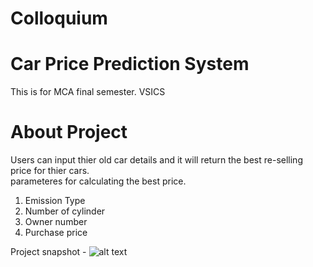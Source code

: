 # Colloquium 
# Car Price Prediction System
This is for MCA final semester. VSICS

# About Project
Users can input thier old car details and it will return the best re-selling price for thier cars.  
parameteres for calculating the best price.

1. Emission Type
2. Number of cylinder
3. Owner number
4. Purchase price

Project snapshot -
![alt text](https://github.com/kavyanshpandey/Colloquium/blob/main/ml2.PNG)


